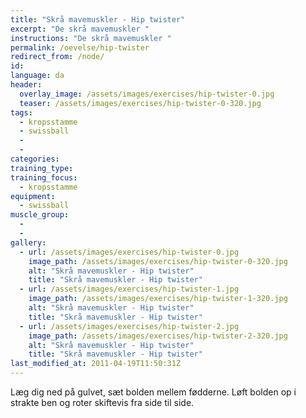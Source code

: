 ```yaml
---
title: "Skrå mavemuskler - Hip twister"
excerpt: "De skrå mavemuskler "
instructions: "De skrå mavemuskler "
permalink: /oevelse/hip-twister
redirect_from: /node/
id: 
language: da
header:
  overlay_image: /assets/images/exercises/hip-twister-0.jpg
  teaser: /assets/images/exercises/hip-twister-0-320.jpg
tags:
  - kropsstamme
  - swissball
  - 
  - 
categories:
training_type: 
training_focus: 
  - kropsstamme
equipment:
  - swissball
muscle_group:
  - 
  - 
gallery:
  - url: /assets/images/exercises/hip-twister-0.jpg
    image_path: /assets/images/exercises/hip-twister-0-320.jpg
    alt: "Skrå mavemuskler - Hip twister"
    title: "Skrå mavemuskler - Hip twister"
  - url: /assets/images/exercises/hip-twister-1.jpg
    image_path: /assets/images/exercises/hip-twister-1-320.jpg
    alt: "Skrå mavemuskler - Hip twister"
    title: "Skrå mavemuskler - Hip twister"
  - url: /assets/images/exercises/hip-twister-2.jpg
    image_path: /assets/images/exercises/hip-twister-2-320.jpg
    alt: "Skrå mavemuskler - Hip twister"
    title: "Skrå mavemuskler - Hip twister"
last_modified_at: 2011-04-19T11:50:31Z
---
```


Læg dig ned på gulvet, sæt bolden mellem fødderne. Løft bolden op i strakte ben og roter skiftevis fra side til side.

